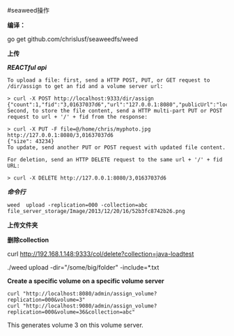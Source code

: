 #seaweed操作

**编译：**

go get github.com/chrislusf/seaweedfs/weed




**上传**

***REACTful api***

```
To upload a file: first, send a HTTP POST, PUT, or GET request to /dir/assign to get an fid and a volume server url:

> curl -X POST http://localhost:9333/dir/assign
{"count":1,"fid":"3,01637037d6","url":"127.0.0.1:8080","publicUrl":"localhost:8080"}
Second, to store the file content, send a HTTP multi-part PUT or POST request to url + '/' + fid from the response:

> curl -X PUT -F file=@/home/chris/myphoto.jpg http://127.0.0.1:8080/3,01637037d6
{"size": 43234}
To update, send another PUT or POST request with updated file content.

For deletion, send an HTTP DELETE request to the same url + '/' + fid URL:

> curl -X DELETE http://127.0.0.1:8080/3,01637037d6

```

***命令行***

    weed  upload -replication=000 -collection=abc file_server_storage/Image/2013/12/20/16/52b3fc8742b26.png


**上传文件夹**

**删除collection**

curl http://192.168.1.148:9333/col/delete?collection=java-loadtest

./weed upload -dir="/some/big/folder" -include=*.txt

**Create а specific volume on a specific volume server**

    curl "http://localhost:8080/admin/assign_volume?replication=000&volume=3"
    curl "http://localhost:9080/admin/assign_volume?replication=000&volume=36&collection=abc"
This generates volume 3 on this volume server.
